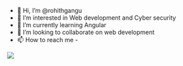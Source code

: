 - 👋 Hi, I’m @rohithgangu
- 👀 I’m interested in Web development and Cyber security
- 🌱 I’m currently learning Angular 
- 💞️ I’m looking to collaborate on web development
- 📫 How to reach me -

<img src="[![Anurag's GitHub stats](https://github-readme-stats.vercel.app/api?username=rohithgangu)](https://github.com/anuraghazra/github-readme-stats)"/>
